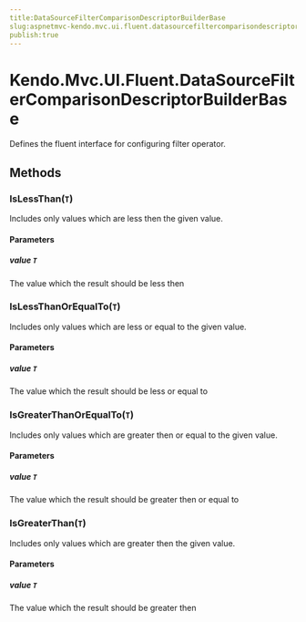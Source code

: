 ```yaml
---
title:DataSourceFilterComparisonDescriptorBuilderBase
slug:aspnetmvc-kendo.mvc.ui.fluent.datasourcefiltercomparisondescriptorbuilderbase
publish:true
---
```


# Kendo.Mvc.UI.Fluent.DataSourceFilterComparisonDescriptorBuilderBase
Defines the fluent interface for configuring filter operator.



## Methods

### IsLessThan(`T`)
Includes only values which are less then the given value.



#### Parameters

##### value `T`
The value which the result should be less then




### IsLessThanOrEqualTo(`T`)
Includes only values which are less or equal to the given value.



#### Parameters

##### value `T`
The value which the result should be less or equal to




### IsGreaterThanOrEqualTo(`T`)
Includes only values which are greater then or equal to the given value.



#### Parameters

##### value `T`
The value which the result should be greater then or equal to




### IsGreaterThan(`T`)
Includes only values which are greater then the given value.



#### Parameters

##### value `T`
The value which the result should be greater then





